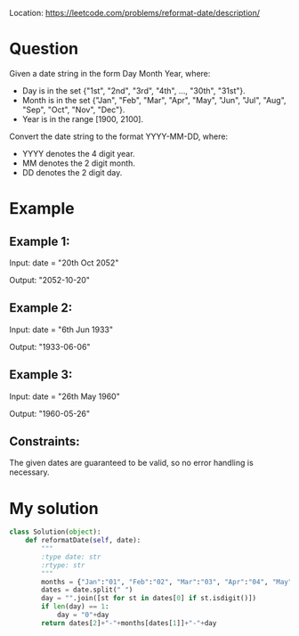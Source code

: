 Location: https://leetcode.com/problems/reformat-date/description/
# Question
Given a date string in the form Day Month Year, where:

- Day is in the set {"1st", "2nd", "3rd", "4th", ..., "30th", "31st"}.
- Month is in the set {"Jan", "Feb", "Mar", "Apr", "May", "Jun", "Jul", "Aug", "Sep", "Oct", "Nov", "Dec"}.
- Year is in the range [1900, 2100].

Convert the date string to the format YYYY-MM-DD, where:

- YYYY denotes the 4 digit year.
- MM denotes the 2 digit month.
- DD denotes the 2 digit day.

 
# Example

## Example 1:

Input: date = "20th Oct 2052"

Output: "2052-10-20"

## Example 2:

Input: date = "6th Jun 1933"

Output: "1933-06-06"

## Example 3:

Input: date = "26th May 1960"

Output: "1960-05-26"
 

## Constraints:

The given dates are guaranteed to be valid, so no error handling is necessary.
 

# My solution 
```python
class Solution(object):
    def reformatDate(self, date):
        """
        :type date: str
        :rtype: str
        """
        months = {"Jan":"01", "Feb":"02", "Mar":"03", "Apr":"04", "May":"05", "Jun":"06", "Jul":"07", "Aug":"08", "Sep":"09", "Oct":"10", "Nov":"11", "Dec":"12"}
        dates = date.split(" ")
        day = "".join([st for st in dates[0] if st.isdigit()])
        if len(day) == 1:
            day = "0"+day
        return dates[2]+"-"+months[dates[1]]+"-"+day
```
